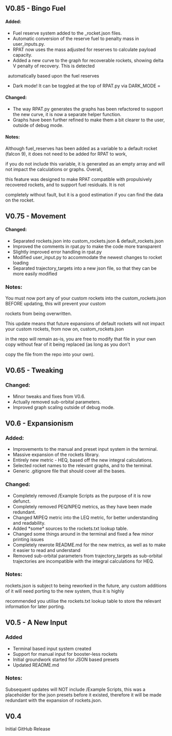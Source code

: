 ## V0.85 - Bingo Fuel

#### Added:

* Fuel reserve system added to the \_rocket.json files.
* Automatic conversion of the reserve fuel to penalty mass in user\_inputs.py.
* RPAT now uses the mass adjusted for reserves to calculate payload capacity.
* Added a new curve to the graph for recoverable rockets, showing delta V penalty of recovery. This is detected

&nbsp;  automatically based upon the fuel reserves

* Dark mode! It can be toggled at the top of RPAT.py via DARK\_MODE = 

#### 

#### 

#### Changed:

* The way RPAT.py generates the graphs has been refactored to support the new curve, it is now a separate helper function.
* Graphs have been further refined to make them a bit clearer to the user, outside of debug mode.





#### Notes:

Although fuel\_reserves has been added as a variable to a default rocket (falcon 9), it does not need to be added for RPAT to work,

if you do not include this variable, it is generated as an empty array and will not impact the calculations or graphs. Overall, 

this feature was designed to make RPAT compatible with propulsively recovered rockets, and to support fuel residuals. It is not

completely without fault, but it is a good estimation if you can find the data on the rocket.

## 

## V0.75 - Movement

#### Changed:

* Separated rockets.json into custom\_rockets.json \& default\_rockets.json
* Improved the comments in rpat.py to make the code more transparent
* Slightly improved error handling in rpat.py
* Modified user\_input.py to accommodate the newest changes to rocket loading
* Separated trajectory\_targets into a new json file, so that they can be more easily modified





### Notes:

You must now port any of your custom rockets into the custom\_rockets.json BEFORE updating, this will prevent your custom

rockets from being overwritten.

This update means that future expansions of default rockets will not impact your custom rockets, from now on, custom\_rockets.json

in the repo will remain as-is, you are free to modify that file in your own copy without fear of it being replaced (as long as you don't

copy the file from the repo into your own).

## 

## V0.65 - Tweaking

### Changed:

* Minor tweaks and fixes from V0.6.
* Actually removed sub-orbital parameters.
* Improved graph scaling outside of debug mode.

## 

## V0.6 - Expansionism

### Added:

* Improvements to the manual and preset input system in the terminal.
* Massive expansion of the rockets library.
* Entirely new metric - HEQ, based off the new integral calculations.
* Selected rocket names to the relevant graphs, and to the terminal.
* Generic .gitignore file that should cover all the bases.



### Changed:

* Completely removed /Example Scripts as the purpose of it is now defunct.
* Completely removed PEQ/NPEQ metrics, as they have been made redundant.
* Changed MIPEQ metric into the LEQ metric, for better understanding and readability.
* Added \*some\* sources to the rockets.txt lookup table.
* Changed some things around in the terminal and fixed a few minor printing issues
* Completely rewrote README.md for the new metrics, as well as to make it easier to read and understand
* Removed sub-orbital parameters from trajectory\_targets as sub-orbital trajectories are incompatible with the integral calculations for HEQ.



### Notes:

rockets.json is subject to being reworked in the future, any custom additions of it will need porting to the new system, thus it is highly

recommended you utilise the rockets.txt lookup table to store the relevant information for later porting.





## V0.5 - A New Input

### Added

* Terminal based input system created
* Support for manual input for booster-less rockets
* Initial groundwork started for JSON based presets
* Updated README.md



### Notes:

Subsequent updates will NOT include /Example Scripts, this was a placeholder for the json presets before it existed, therefore it will be made redundant with the expansion of rockets.json.





## V0.4

Initial GitHub Release

